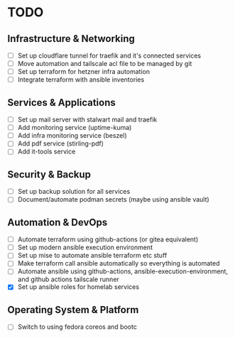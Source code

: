 # TODO

## Infrastructure & Networking
- [ ] Set up cloudflare tunnel for traefik and it's connected services
- [ ] Move automation and tailscale acl file to be managed by git
- [ ] Set up terraform for hetzner infra automation
- [ ] Integrate terraform with ansible inventories

## Services & Applications
- [ ] Set up mail server with stalwart mail and traefik
- [ ] Add monitoring service (uptime-kuma)
- [ ] Add infra monitoring service (beszel)
- [ ] Add pdf service (stirling-pdf)
- [ ] Add it-tools service

## Security & Backup
- [ ] Set up backup solution for all services
- [ ] Document/automate podman secrets (maybe using ansible vault)

## Automation & DevOps
- [ ] Automate terraform using github-actions (or gitea equivalent)
- [ ] Set up modern ansible execution environment
- [ ] Set up mise to automate ansible terraform etc stuff
- [ ] Make terraform call ansible automatically so everything is automated
- [ ] Automate ansible using github-actions, ansible-execution-environment, and github actions tailscale runner
- [x] Set up ansible roles for homelab services

## Operating System & Platform
- [ ] Switch to using fedora coreos and bootc